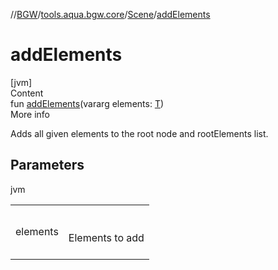 //[BGW](../../../index.md)/[tools.aqua.bgw.core](../index.md)/[Scene](index.md)/[addElements](add-elements.md)



# addElements  
[jvm]  
Content  
fun [addElements](add-elements.md)(vararg elements: [T](index.md))  
More info  


Adds all given elements to the root node and rootElements list.



## Parameters  
  
jvm  
  
| | |
|---|---|
| <a name="tools.aqua.bgw.core/Scene/addElements/#kotlin.Array[TypeParam(bounds=[tools.aqua.bgw.elements.ElementView])]/PointingToDeclaration/"></a>elements| <a name="tools.aqua.bgw.core/Scene/addElements/#kotlin.Array[TypeParam(bounds=[tools.aqua.bgw.elements.ElementView])]/PointingToDeclaration/"></a><br><br>Elements to add<br><br>|
  
  



